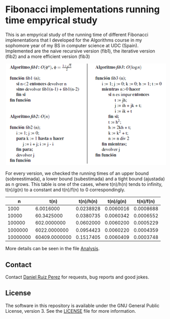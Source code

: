 Fibonacci implementations running time empyrical study
============


This is an empyrical study of the running time of different Fibonacci implenentations that I developed for the Algorithms course in my sophomore year of my BS in computer science at UDC (Spain). Implemented are the naive recursive version (fib1), the iterative version (fib2) and a more efficient version (fib3)



<p align="center">
<img src="https://github.com/DaniRuizPerez/Algorithms/blob/master/Fibonacci/alg.PNG" width="500">
</p>



For every version, we checked the running times of an upper bound (sobreestimada), a lower bound (subestimada) and a tight bound (ajustada) as n grows. This table is one of the cases, where  t(n)/h(n) tends to infinity, t(n)/g(n) to a constant and t(n)/f(n) to 0 correspondingly.


   |    n   |     t(n)    |   t(n)/h(n)    |    t(n)/g(n)   |    t(n)/f(n)   |
   |--------|-------------|----------------|----------------|----------------|
   |    1000|    6.0016000|     0.0238928  |     0.0060016  |     0.0008688  |
   |   10000|   60.3425000|     0.0380735  |     0.0060342  |     0.0006552  |
   |  100000|  602.0000000|     0.0602000  |     0.0060200  |     0.0005229  |
   | 1000000| 6022.0000000|     0.0954423  |     0.0060220  |     0.0004359  |
   |10000000|60409.0000000|     0.1517405  |     0.0060409  |     0.0003748  |

   
More details can be seen in the file [Analysis](https://github.com/DaniRuizPerez/Algorithms/blob/master/Fibonacci/Analysis).

## Contact

Contact [Daniel Ruiz Perez](mailto:druiz072@fiu.edu) for requests, bug reports and good jokes.


## License

The software in this repository is available under the GNU General Public License, version 3. See the [LICENSE](https://github.com/DaniRuizPerez/AutomaticReasoning/blob/master/LICENSE) file for more information.

